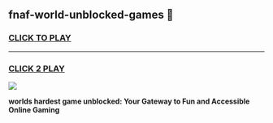 
## fnaf-world-unblocked-games 👋
<h3>
<a href="https://premium.freeplayer.one?title=fnaf-world-unblocked-games&ref=14F">CLICK TO PLAY</a></h3>
<hr>

<h3>
<a href="https://premium.freeplayer.one?title=fnaf-world-unblocked-games&ref=14F">CLICK 2 PLAY</a>
  
</h3>

<a href="https://premium.freeplayer.one?title=fnaf-world-unblocked-games&ref=12F/"><img src="https://clearcache.store/games.png"></a>


**worlds hardest game unblocked: Your Gateway to Fun and Accessible Online Gaming**
